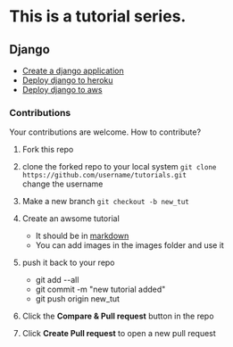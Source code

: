 # This is a tutorial series.

## Django
- [Create a django application](create-django-application.md)
- [Deploy django to heroku](deploy-django-to-heroku.md)
- [Deploy django to aws](deploy-django-to-aws.md)


### Contributions

Your contributions are welcome.
How to contribute?

1. Fork this repo
2. clone the forked repo to your local system
    `git clone https://github.com/username/tutorials.git` <br>
    change the username

3. Make a new branch
    `git checkout -b new_tut`
4. Create an awsome tutorial
    - It should be in [markdown](https://www.markdownguide.org/getting-started/)
    - You can add images in the images folder and use it
5. push it back to your repo
    - git add --all
    - git commit -m "new tutorial added"
    - git push origin new_tut
6. Click the **Compare & Pull request** button in the repo
7. Click **Create Pull request** to open a new pull request